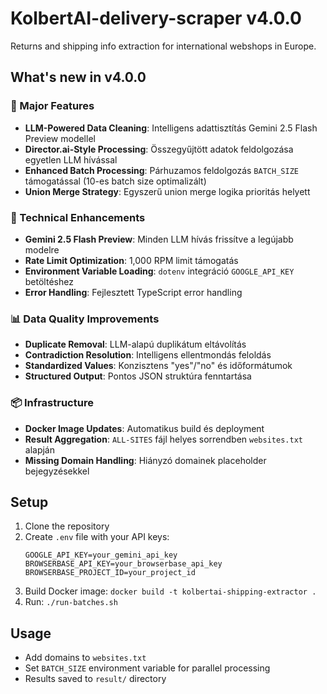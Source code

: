 # KolbertAI-delivery-scraper v4.0.0

Returns and shipping info extraction for international webshops in Europe.

## What's new in v4.0.0

### 🚀 Major Features
- **LLM-Powered Data Cleaning**: Intelligens adattisztítás Gemini 2.5 Flash Preview modellel
- **Director.ai-Style Processing**: Összegyűjtött adatok feldolgozása egyetlen LLM hívással
- **Enhanced Batch Processing**: Párhuzamos feldolgozás `BATCH_SIZE` támogatással (10-es batch size optimalizált)
- **Union Merge Strategy**: Egyszerű union merge logika prioritás helyett

### 🔧 Technical Enhancements
- **Gemini 2.5 Flash Preview**: Minden LLM hívás frissítve a legújabb modelre
- **Rate Limit Optimization**: 1,000 RPM limit támogatás
- **Environment Variable Loading**: `dotenv` integráció `GOOGLE_API_KEY` betöltéshez
- **Error Handling**: Fejlesztett TypeScript error handling

### 📊 Data Quality Improvements
- **Duplicate Removal**: LLM-alapú duplikátum eltávolítás
- **Contradiction Resolution**: Intelligens ellentmondás feloldás
- **Standardized Values**: Konzisztens "yes"/"no" és időformátumok
- **Structured Output**: Pontos JSON struktúra fenntartása

### 📦 Infrastructure
- **Docker Image Updates**: Automatikus build és deployment
- **Result Aggregation**: `ALL-SITES` fájl helyes sorrendben `websites.txt` alapján
- **Missing Domain Handling**: Hiányzó domainek placeholder bejegyzésekkel

## Setup

1. Clone the repository
2. Create `.env` file with your API keys:
   ```
   GOOGLE_API_KEY=your_gemini_api_key
   BROWSERBASE_API_KEY=your_browserbase_api_key
   BROWSERBASE_PROJECT_ID=your_project_id
   ```
3. Build Docker image: `docker build -t kolbertai-shipping-extractor .`
4. Run: `./run-batches.sh`

## Usage

- Add domains to `websites.txt`
- Set `BATCH_SIZE` environment variable for parallel processing
- Results saved to `result/` directory

